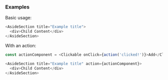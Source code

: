 ### Examples

Basic usage:

```js { "props": { "data-example": "basic" } }
<AsideSection title="Example title">
  <div>Child Content</div>
</AsideSection>
```

With an action:

```js { "props": { "data-example": "with-action" } }
const actionComponent = <Clickable onClick={action('clicked!')}>Add</Clickable>;

<AsideSection title="Example title" action={actionComponent}>
  <div>Child Content</div>
</AsideSection>
```